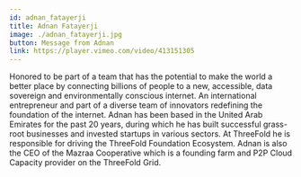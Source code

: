 ```yaml
---
id: adnan_fatayerji
title: Adnan Fatayerji
image: ./adnan_fatayerji.jpg
button: Message from Adnan
link: https://player.vimeo.com/video/413151305
---
```


Honored to be part of a team that has the potential to make the world a better place by connecting billions of people to a new, accessible, data sovereign and environmentally conscious internet. An international entrepreneur and part of a diverse team of innovators redefining the foundation of the internet. Adnan has been based in the United Arab Emirates for the past 20 years, during which he has built successful grass-root businesses and invested startups in various sectors. At ThreeFold he is responsible for driving the ThreeFold Foundation Ecosystem. Adnan is also the CEO of the Mazraa Cooperative which is a founding farm and P2P Cloud Capacity provider on the ThreeFold Grid.